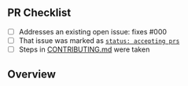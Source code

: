 <!-- 👋 Hi, thanks for sending a PR to all-contributors-auto-action! 👪.
Please fill out all fields below and make sure each item is true and [x] checked.
Otherwise we may not be able to review your PR. -->

## PR Checklist

- [ ] Addresses an existing open issue: fixes #000
- [ ] That issue was marked as [`status: accepting prs`](https://github.com/JoshuaKGoldberg/all-contributors-auto-action/issues?q=is%3Aopen+is%3Aissue+label%3A%22status%3A+accepting+prs%22)
- [ ] Steps in [CONTRIBUTING.md](https://github.com/JoshuaKGoldberg/all-contributors-auto-action/blob/main/.github/CONTRIBUTING.md) were taken

## Overview

<!-- Description of what is changed and how the code change does that. -->

